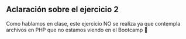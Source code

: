 ## Aclaración sobre el ejercicio 2

Como hablamos en clase, este ejercicio NO se realiza ya que contempla archivos en PHP que no estamos viendo en el Bootcamp 🙂
